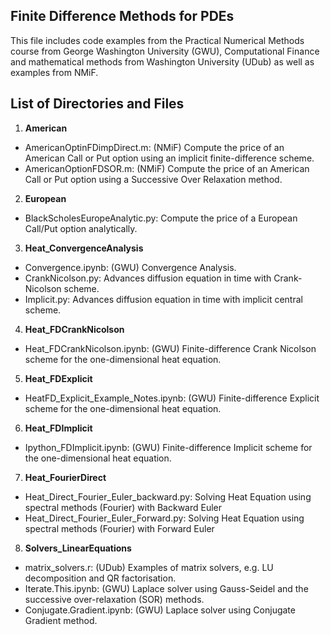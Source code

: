 ## Finite Difference Methods for PDEs
This file includes code examples from the Practical Numerical Methods course from George Washington University (GWU), Computational Finance and mathematical methods from Washington University (UDub) as well as examples from NMiF.

## List of Directories and Files
1. **American**
  * AmericanOptinFDimpDirect.m: (NMiF) Compute the price of an American Call or Put option using an implicit finite-difference scheme.
  * AmericanOptionFDSOR.m: (NMiF) Compute the price of an American Call or Put option using a Successive Over Relaxation method.
2. **European**
  * BlackScholesEuropeAnalytic.py: Compute the price of a European Call/Put option analytically.
3. **Heat_ConvergenceAnalysis**
  * Convergence.ipynb: (GWU) Convergence Analysis.
  * CrankNicolson.py: Advances diffusion equation in time with Crank-Nicolson scheme.
  * Implicit.py: Advances diffusion equation in time with implicit central scheme.
4. **Heat_FDCrankNicolson**
  * Heat_FDCrankNicolson.ipynb: (GWU) Finite-difference Crank Nicolson scheme for the one-dimensional heat equation.
5. **Heat_FDExplicit**
  * HeatFD_Explicit_Example_Notes.ipynb: (GWU) Finite-difference Explicit scheme for the one-dimensional heat equation.
6. **Heat_FDImplicit**
  * Ipython_FDImplicit.ipynb: (GWU) Finite-difference Implicit scheme for the one-dimensional heat equation.
7. **Heat_FourierDirect**
  * Heat_Direct_Fourier_Euler_backward.py: Solving Heat Equation using spectral methods (Fourier) with Backward Euler
  * Heat_Direct_Fourier_Euler_Forward.py: Solving Heat Equation using spectral methods (Fourier) with Forward Euler
8. **Solvers_LinearEquations**
  * matrix_solvers.r: (UDub) Examples of matrix solvers, e.g. LU decomposition and QR factorisation.
  * Iterate.This.ipynb: (GWU) Laplace solver using Gauss-Seidel and the successive over-relaxation (SOR) methods.
  * Conjugate.Gradient.ipynb: (GWU) Laplace solver using Conjugate Gradient method.



 

